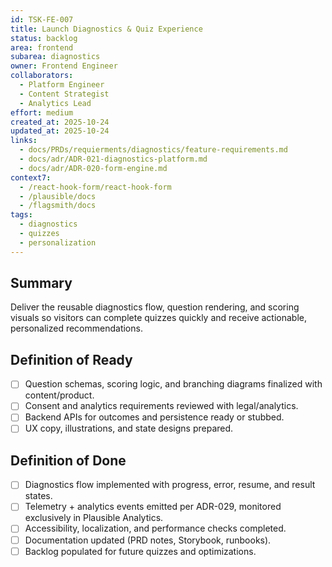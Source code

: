 ```yaml
---
id: TSK-FE-007
title: Launch Diagnostics & Quiz Experience
status: backlog
area: frontend
subarea: diagnostics
owner: Frontend Engineer
collaborators:
  - Platform Engineer
  - Content Strategist
  - Analytics Lead
effort: medium
created_at: 2025-10-24
updated_at: 2025-10-24
links:
  - docs/PRDs/requierments/diagnostics/feature-requirements.md
  - docs/adr/ADR-021-diagnostics-platform.md
  - docs/adr/ADR-020-form-engine.md
context7:
  - /react-hook-form/react-hook-form
  - /plausible/docs
  - /flagsmith/docs
tags:
  - diagnostics
  - quizzes
  - personalization
---
```


## Summary
Deliver the reusable diagnostics flow, question rendering, and scoring visuals so visitors can complete quizzes quickly and receive actionable, personalized recommendations.

## Definition of Ready
- [ ] Question schemas, scoring logic, and branching diagrams finalized with content/product.
- [ ] Consent and analytics requirements reviewed with legal/analytics.
- [ ] Backend APIs for outcomes and persistence ready or stubbed.
- [ ] UX copy, illustrations, and state designs prepared.

## Definition of Done
- [ ] Diagnostics flow implemented with progress, error, resume, and result states.
- [ ] Telemetry + analytics events emitted per ADR-029, monitored exclusively in Plausible Analytics.
- [ ] Accessibility, localization, and performance checks completed.
- [ ] Documentation updated (PRD notes, Storybook, runbooks).
- [ ] Backlog populated for future quizzes and optimizations.
